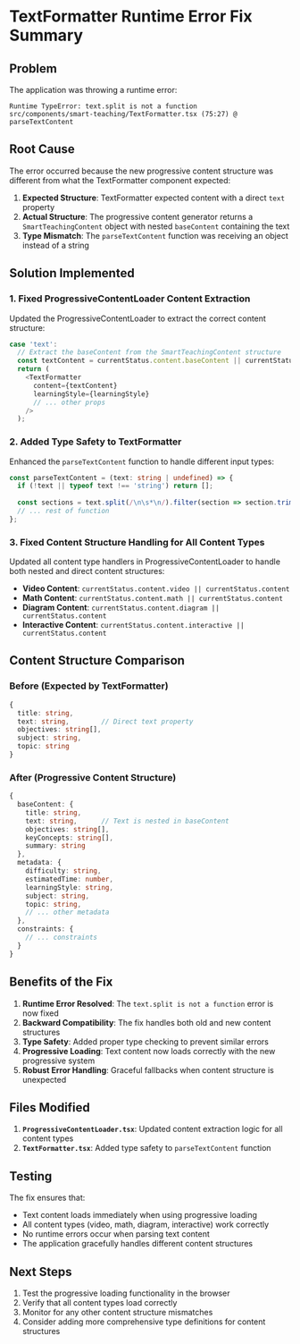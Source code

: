 # TextFormatter Runtime Error Fix Summary

## Problem
The application was throwing a runtime error:
```
Runtime TypeError: text.split is not a function
src/components/smart-teaching/TextFormatter.tsx (75:27) @ parseTextContent
```

## Root Cause
The error occurred because the new progressive content structure was different from what the TextFormatter component expected:

1. **Expected Structure**: TextFormatter expected content with a direct `text` property
2. **Actual Structure**: The progressive content generator returns a `SmartTeachingContent` object with nested `baseContent` containing the text
3. **Type Mismatch**: The `parseTextContent` function was receiving an object instead of a string

## Solution Implemented

### 1. **Fixed ProgressiveContentLoader Content Extraction**
Updated the ProgressiveContentLoader to extract the correct content structure:

```typescript
case 'text':
  // Extract the baseContent from the SmartTeachingContent structure
  const textContent = currentStatus.content.baseContent || currentStatus.content;
  return (
    <TextFormatter
      content={textContent}
      learningStyle={learningStyle}
      // ... other props
    />
  );
```

### 2. **Added Type Safety to TextFormatter**
Enhanced the `parseTextContent` function to handle different input types:

```typescript
const parseTextContent = (text: string | undefined) => {
  if (!text || typeof text !== 'string') return [];
  
  const sections = text.split(/\n\s*\n/).filter(section => section.trim());
  // ... rest of function
};
```

### 3. **Fixed Content Structure Handling for All Content Types**
Updated all content type handlers in ProgressiveContentLoader to handle both nested and direct content structures:

- **Video Content**: `currentStatus.content.video || currentStatus.content`
- **Math Content**: `currentStatus.content.math || currentStatus.content`
- **Diagram Content**: `currentStatus.content.diagram || currentStatus.content`
- **Interactive Content**: `currentStatus.content.interactive || currentStatus.content`

## Content Structure Comparison

### Before (Expected by TextFormatter)
```typescript
{
  title: string,
  text: string,        // Direct text property
  objectives: string[],
  subject: string,
  topic: string
}
```

### After (Progressive Content Structure)
```typescript
{
  baseContent: {
    title: string,
    text: string,      // Text is nested in baseContent
    objectives: string[],
    keyConcepts: string[],
    summary: string
  },
  metadata: {
    difficulty: string,
    estimatedTime: number,
    learningStyle: string,
    subject: string,
    topic: string,
    // ... other metadata
  },
  constraints: {
    // ... constraints
  }
}
```

## Benefits of the Fix

1. **Runtime Error Resolved**: The `text.split is not a function` error is now fixed
2. **Backward Compatibility**: The fix handles both old and new content structures
3. **Type Safety**: Added proper type checking to prevent similar errors
4. **Progressive Loading**: Text content now loads correctly with the new progressive system
5. **Robust Error Handling**: Graceful fallbacks when content structure is unexpected

## Files Modified

1. **`ProgressiveContentLoader.tsx`**: Updated content extraction logic for all content types
2. **`TextFormatter.tsx`**: Added type safety to `parseTextContent` function

## Testing

The fix ensures that:
- Text content loads immediately when using progressive loading
- All content types (video, math, diagram, interactive) work correctly
- No runtime errors occur when parsing text content
- The application gracefully handles different content structures

## Next Steps

1. Test the progressive loading functionality in the browser
2. Verify that all content types load correctly
3. Monitor for any other content structure mismatches
4. Consider adding more comprehensive type definitions for content structures
